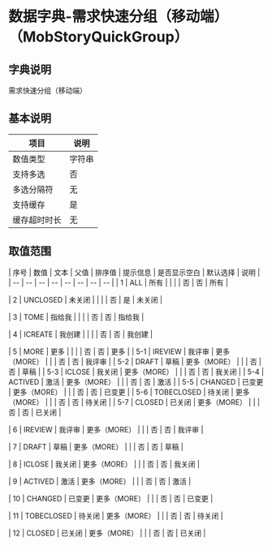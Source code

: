 # 数据字典-需求快速分组（移动端）（MobStoryQuickGroup）
## 字典说明
需求快速分组（移动端）

## 基本说明
| 项目 | 说明 |
| -- | -- |
| 数值类型 | 字符串 |
| 支持多选 | 否 |
| 多选分隔符 | 无 |
| 支持缓存 | 是 |
| 缓存超时时长 | 无 |

## 取值范围
| 序号 | 数值 | 文本 | 父值 | 排序值 | 提示信息 | 是否显示空白 | 默认选择 | 说明 |
| -- | -- | -- | -- | -- | -- | -- | -- |
| 1 | ALL | 所有 |  |  |  | 否 | 否 | 所有 |

| 2 | UNCLOSED | 未关闭 |  |  |  | 否 | 是 | 未关闭 |

| 3 | TOME | 指给我 |  |  |  | 否 | 否 | 指给我 |

| 4 | ICREATE | 我创建 |  |  |  | 否 | 否 | 我创建 |

| 5 | MORE | 更多 |  |  |  | 否 | 否 | 更多 |
| 5-1 | IREVIEW | 我评审 | 更多（MORE） |  |  | 否 | 否 | 我评审 |
| 5-2 | DRAFT | 草稿 | 更多（MORE） |  |  | 否 | 否 | 草稿 |
| 5-3 | ICLOSE | 我关闭 | 更多（MORE） |  |  | 否 | 否 | 我关闭 |
| 5-4 | ACTIVED | 激活 | 更多（MORE） |  |  | 否 | 否 | 激活 |
| 5-5 | CHANGED | 已变更 | 更多（MORE） |  |  | 否 | 否 | 已变更 |
| 5-6 | TOBECLOSED | 待关闭 | 更多（MORE） |  |  | 否 | 否 | 待关闭 |
| 5-7 | CLOSED | 已关闭 | 更多（MORE） |  |  | 否 | 否 | 已关闭 |

| 6 | IREVIEW | 我评审 | 更多（MORE） |  |  | 否 | 否 | 我评审 |

| 7 | DRAFT | 草稿 | 更多（MORE） |  |  | 否 | 否 | 草稿 |

| 8 | ICLOSE | 我关闭 | 更多（MORE） |  |  | 否 | 否 | 我关闭 |

| 9 | ACTIVED | 激活 | 更多（MORE） |  |  | 否 | 否 | 激活 |

| 10 | CHANGED | 已变更 | 更多（MORE） |  |  | 否 | 否 | 已变更 |

| 11 | TOBECLOSED | 待关闭 | 更多（MORE） |  |  | 否 | 否 | 待关闭 |

| 12 | CLOSED | 已关闭 | 更多（MORE） |  |  | 否 | 否 | 已关闭 |


